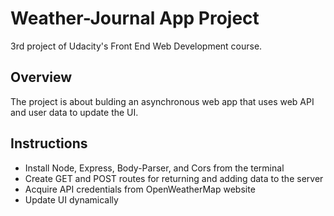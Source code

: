# Weather-Journal App Project
3rd project of Udacity's Front End Web Development course.
## Overview
The project is about bulding an asynchronous web app that uses web API and user data to update the UI.

## Instructions
- Install Node, Express, Body-Parser, and Cors from the terminal
- Create GET and POST routes for returning and adding data to the server
- Acquire API credentials from OpenWeatherMap website
- Update UI dynamically
